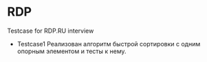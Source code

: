 # RDP
Testcase for RDP.RU interview

* Testcase1
Реализован алгоритм быстрой сортировки с одним опорным элементом и тесты к нему.